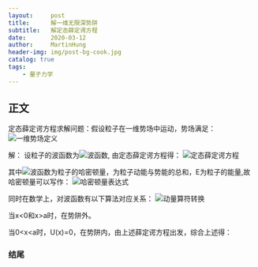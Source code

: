 ```yaml
---
layout:     post
title:      解一维无限深势阱
subtitle:   解定态薛定谔方程
date:       2020-03-12
author:     MartinHung
header-img: img/post-bg-cook.jpg
catalog: true
tags:
    - 量子力学
---
```


## 正文
定态薛定谔方程求解问题：假设粒子在一维势场中运动，势场满足：
<img src="https://latex.codecogs.com/svg.image?U(x)=\left\{\begin{matrix}0,0\leqslant&space;x\leqslant&space;a\\&plus;\infty,x>a,or,x<0\end{matrix}\right." alt="一维势场定义">

解：
设粒子的波函数为<img src="https://latex.codecogs.com/svg.image?\psi(x)" alt="波函数">, 由定态薛定谔方程得：
<img src="https://latex.codecogs.com/svg.image?\hat{H}\psi(x)=E\psi(x)" alt="定态薛定谔方程">

其中<img src="https://latex.codecogs.com/svg.image?\psi(x)" alt="波函数">为粒子的哈密顿量，为粒子动能与势能的总和，E为粒子的能量,故哈密顿量可以写作：
<img src="https://latex.codecogs.com/svg.image?\hat{H}=\frac{\vec{p}^{2}}{2m}&plus;U(\vec{r},t)" alt="哈密顿量表达式">

同时在数学上，对波函数有以下算法对应关系：
<img src="https://latex.codecogs.com/svg.image?\vec{p}\to-i\frac{h}{2\pi}\bigtriangledown&space;" alt="动量算符转换">

当x<0和x>a时，在势阱外。

当0<x<a时，U(x)=0，在势阱内，由上述薛定谔方程出发，综合上述得：


### 结尾



